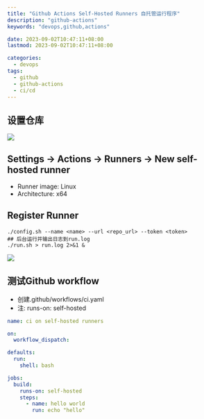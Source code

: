 ```yaml
---
title: "Github Actions Self-Hosted Runners 自托管运行程序"
description: "github-actions"
keywords: "devops,github,actions"

date: 2023-09-02T10:47:11+08:00
lastmod: 2023-09-02T10:47:11+08:00

categories:
  - devops
tags:
  - github
  - github-actions
  - ci/cd
---
```


## 设置仓库
![](runners-add.png)
## Settings -> Actions -> Runners -> New self-hosted runner
  * Runner image: Linux
  * Architecture: x64
## Register Runner
```
./config.sh --name <name> --url <repo_url> --token <token>
## 后台运行并输出日志到run.log
./run.sh > run.log 2>&1 &
```
![](runners-config.png)
## 测试Github workflow
  * 创建.github/workflows/ci.yaml
  * 注: runs-on: self-hosted
```yaml
name: ci on self-hosted runners

on:
  workflow_dispatch:

defaults:
  run:
    shell: bash

jobs:
  build:
    runs-on: self-hosted
    steps:
      - name: hello world
        run: echo "hello"
```